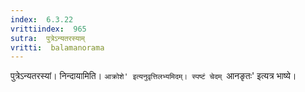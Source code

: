 ```yaml
---
index:  6.3.22
vrittiindex:  965
sutra:  पुत्रेऽन्यतरस्याम्
vritti:  balamanorama 
---
```


पुत्रेऽन्यतरस्यां। निन्दायामिति। `आक्रोशे' इत्यनुवृत्तिलभ्यमिदम्। स्पष्टं चेदम् `आनङृतः' इत्यत्र भाष्ये।

